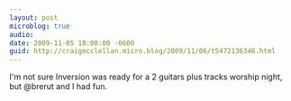 ```yaml
---
layout: post
microblog: true
audio: 
date: 2009-11-05 18:00:00 -0600
guid: http://craigmcclellan.micro.blog/2009/11/06/t5472136346.html
---
```

I'm not sure Inversion was ready for a 2 guitars plus tracks worship night, but  @brerut and I had fun.
